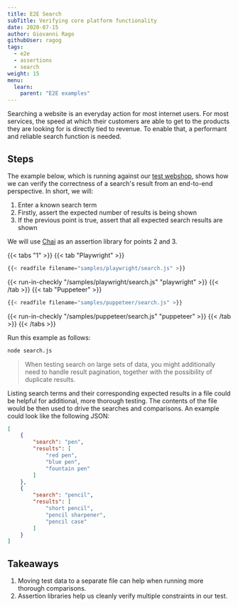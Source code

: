 ```yaml
---
title: E2E Search
subTitle: Verifying core platform functionality
date: 2020-07-15
author: Giovanni Rago
githubUser: ragog
tags:
  - e2e
  - assertions
  - search
weight: 15
menu:
  learn:
    parent: "E2E examples"
---
```


Searching a website is an everyday action for most internet users. For most services, the speed at which their customers are able to get to the products they are looking for is directly tied to revenue. To enable that, a performant and reliable search function is needed.

<!-- more -->

## Steps

The example below, which is running against our [test webshop](https://danube-web.shop//), shows how we can verify the correctness of a search's result from an end-to-end perspective. In short, we will:
1. Enter a known search term
2. Firstly, assert the expected number of results is being shown
3. If the previous point is true, assert that all expected search results are shown

We will use [Chai](https://www.chaijs.com/api/assert/) as an assertion library for points 2 and 3.

{{< tabs "1" >}}
{{< tab "Playwright" >}}
```js
{{< readfile filename="samples/playwright/search.js" >}}
```
{{< run-in-checkly "/samples/playwright/search.js" "playwright"  >}}
{{< /tab >}}
{{< tab "Puppeteer" >}}
```js
{{< readfile filename="samples/puppeteer/search.js" >}}
```
{{< run-in-checkly "/samples/puppeteer/search.js" "puppeteer"  >}}
{{< /tab >}}
{{< /tabs >}}

Run this example as follows:

```sh
node search.js
```

> When testing search on large sets of data, you might additionally need to handle result pagination, together with the possibility of duplicate results.

Listing search terms and their corresponding expected results in a file could be helpful for additional, more thorough testing. The contents of the file would be then used to drive the searches and comparisons. An example could look like the following JSON:

```json
[
    {
        "search": "pen",
        "results": [
            "red pen",
            "blue pen",
            "fountain pen"
        ]
    },
    {
        "search": "pencil",
        "results": [
            "short pencil",
            "pencil sharpener",
            "pencil case"
        ]
    }
]
```

## Takeaways

1. Moving test data to a separate file can help when running more thorough comparisons.
2. Assertion libraries help us cleanly verify multiple constraints in our test.
